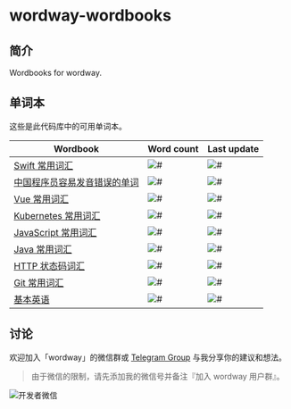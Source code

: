 # wordway-wordbooks

## 简介

Wordbooks for wordway.

## 单词本

这些是此代码库中的可用单词本。

<!--WORDWAY-CLI-GENERATE-->

| Wordbook | Word count | Last update |
| -------- | ---------- | ----------- |
| [Swift 常用词汇](https://github.com/wordway/wordbook-swift) | ![#](https://img.shields.io/badge/word%20count-69-blue.svg) | ![#](https://img.shields.io/date/1572270767?label=last%20update) |
| [中国程序员容易发音错误的单词](https://github.com/wordway/wordbook-chinese-programmer-wrong-pronunciation) | ![#](https://img.shields.io/badge/word%20count-73-blue.svg) | ![#](https://img.shields.io/date/1572260695?label=last%20update) |
| [Vue 常用词汇](https://github.com/wordway/wordbook-vue) | ![#](https://img.shields.io/badge/word%20count-22-blue.svg) | ![#](https://img.shields.io/date/1572091709?label=last%20update) |
| [Kubernetes 常用词汇](https://github.com/wordway/wordbook-kubernetes) | ![#](https://img.shields.io/badge/word%20count-66-blue.svg) | ![#](https://img.shields.io/date/1571079703?label=last%20update) |
| [JavaScript 常用词汇](https://github.com/wordway/wordbook-javascript) | ![#](https://img.shields.io/badge/word%20count-63-blue.svg) | ![#](https://img.shields.io/date/1571088716?label=last%20update) |
| [Java 常用词汇](https://github.com/wordway/wordbook-java) | ![#](https://img.shields.io/badge/word%20count-52-blue.svg) | ![#](https://img.shields.io/date/1570575272?label=last%20update) |
| [HTTP 状态码词汇](https://github.com/wordway/wordbook-httpstatuscodes) | ![#](https://img.shields.io/badge/word%20count-112-blue.svg) | ![#](https://img.shields.io/date/1570575235?label=last%20update) |
| [Git 常用词汇](https://github.com/wordway/wordbook-gitscm) | ![#](https://img.shields.io/badge/word%20count-32-blue.svg) | ![#](https://img.shields.io/date/1571216123?label=last%20update) |
| [基本英语](https://github.com/wordway/wordbook-basic-english) | ![#](https://img.shields.io/badge/word%20count-850-blue.svg) | ![#](https://img.shields.io/date/1570575124?label=last%20update) |

<!--WORDWAY-CLI-GENERATE-->

## 讨论

欢迎加入「wordway」的微信群或 [Telegram Group](https://t.me/wordway) 与我分享你的建议和想法。

> 由于微信的限制，请先添加我的微信号并备注『加入 wordway 用户群』。

![开发者微信](https://wordway-storage.thecode.me/screenshots/wechat_qrcode.png?imageView2/2/w/280/format/png)
